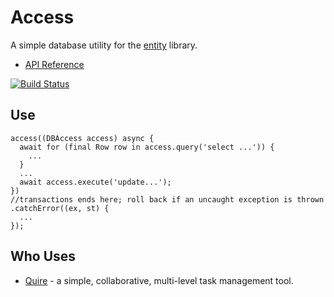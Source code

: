 # Access

A simple database utility for the [entity](https://github.com/rikulo/entity) library.

* [API Reference](http://www.dartdocs.org/documentation/access/0.9.6)

[![Build Status](https://drone.io/github.com/rikulo/access/status.png)](https://drone.io/github.com/rikulo/access/latest)

## Use

    access((DBAccess access) async {
      await for (final Row row in access.query('select ...')) {
        ...
      }
      ...
      await access.execute('update...');
    })
    //transactions ends here; roll back if an uncaught exception is thrown
    .catchError((ex, st) {
      ...
    });

## Who Uses

* [Quire](https://quire.io) - a simple, collaborative, multi-level task management tool.
